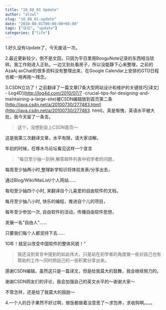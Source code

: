 ```yaml
---
title: "10_08_01 Update"
author: "alswl"
slug: "10_08_01-update"
date: "2010-08-01T00:00:00+08:00"
tags: ["日记", "update"]
categories: ["life"]
---
```


1.好久没有Update了，今天废话一次。

2.最近更新较少，倒不是文囧，只因为平日里用BooguNote记录的东西相当琐碎。我工作刚进入正轨，一边又到处看房子，所以没能静下心来整理，之前的AzaAj
axChat的很多资料没有整理出来，在Google Calendar上安排的GTD日程也被一拖再拖～残念。

3.CSDN立功了！之前翻译了一篇文章[7条大型网站设计和维护的关键技巧[译文] - Log4D](http://log4d.com/2010/07/7
-crucial-tips-for-designing-and-maintaining-a-large-site)被CSDN编辑放到首页第二条[http://java.csdn.net/a/20100730/277483.html](http://java.csdn.net/a/20100730/277483.
html)，真是惭愧，英语水平被大批，我今天留了一条言。

> 这个，没想到会上CSDN首页～

这是我第三次翻译文章，水平有限，请大家谅解。

年初的时候，在啄木鸟论坛看见这样一个宣言

>

> "每日至少抽一刻钟,解答邮件列表中初学者的问题，

每周至少抽两小时,整理新学知识将体验发表/分享出去，

通过Blog/Wiki/MaiList/个人网站……

每旬至少抽四个小时, 来翻译自个儿喜爱的自由软件的文档，

每月至少抽八小时, 快乐的编程，推进自个儿的项目，

每年至少参加一次, 自由软件的活动，传播自由软件思想，

发展一名"自由人"……

只要我们每个人都坚持下去……

10年！就足以改变中国软件的整体风貌！"

>

> 我还没到宣言中提到的如此伟大，只是站在初学者的角度做一些对自己也有帮助的工作～同时把自己的一些积累分享出来。

感谢CSDN编辑，虽然这只是一篇译文，但是给我莫大的鼓舞，我会继续努力的。

谢谢CSDN网友们的评论，我会加强自己的英文水平的～谢谢大家～

不管怎样，还是给了我莫大的鼓励～

4.一个人的日子果然不好过啊，做饭都做着没意思了～求包养，求收购啊。。。。

